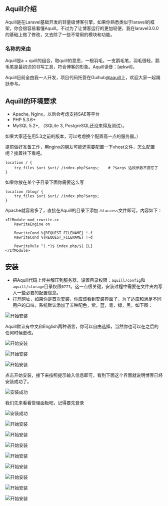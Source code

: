 ## Aquill介绍

Aquill是在Laravel基础开发的轻量级博客引擎，如果你熟悉类似于laravel的框架，你会很容易看懂Aquill。不过为了让博客运行的更加轻便，我在laravel3.0.0的基础上做了修改，又去除了一些不常用的模块和功能。

### 名称的来由

Aquill是a + quill的组合，取quill的意思，一根羽毛，一支鹅毛笔，羽毛很轻，鹅毛笔是最初识的书写工具，符合博客的形象。Aquill读音：[ækwil]。

Aquill目前全由我一人开发，项目代码托管在Guihub[@aquill](https://github.com/aquill/aquill)上，欢迎大家一起踊跃参与。

## Aquill的环境要求

- Apache, Nginx，以后会考虑支持SAE等平台
- PHP 5.3.6+
- MySQL 5.2+, （SQLite 3, PostgreSQL还没来得及测试）。

如果大家还在用5.3之前的版本，可以考虑换个配置高一点的服务器。）

提前做好准备工作，用nginx的朋友可能还需要配置一下vhost文件，怎么配置呢？接着往下看吧。

	location / {
	    try_files $uri $uri/ /index.php?$args;    # ?$args 这段参数不要忘了
	}

如果你放在某个子目录下面你需要这么写

	location /blog/ {
	    try_files $uri $uri/ /index.php?$args;
	}

Apache就容易多了，直接在Aquill的目录下添加`.htaccess`文件即可，内容如下：

	<IfModule mod_rewrite.c>
    	RewriteEngine on

    	RewriteCond %{REQUEST_FILENAME} !-f
    	RewriteCond %{REQUEST_FILENAME} !-d

    	RewriteRule ^(.*)$ index.php/$1 [L]
	</IfModule>

## 安装

- 把Aquill代码上传并解压到服务器，设置目录权限：`aquill/config`和`aquill/storage`目录权限`0777`。这一点很关键，安装过程中需要在文件夹内写入一些必要的配置信息。
- 打开网址，如果你是首次安装，你应该看到安装界面了，为了适应和满足不同用户的口味，系统默认添加了五种配色，紫，蓝，青，绿，黑。如下图：

![开始安装](bundles/docs/assets/images/start.png)

Aquill默认有中文和English两种语言，你可以自由选择，当然你也可以在之后的任何时候更改。

![开始安装](bundles/docs/assets/images/start-zh.png)

![开始安装](bundles/docs/assets/images/database.png)


![开始安装](bundles/docs/assets/images/metadata.png)

点击开始安装，接下来按照提示输入信息即可，看到下面这个界面就说明博客已经安装成功了。

<img src="bundles/docs/assets/images/complete.png" alt="安装成功">

我们先来看看管理面板吧，记得要先登录

<img src="bundles/docs/assets/images/dashboard.png" alt="安装成功">


![开始安装](bundles/docs/assets/images/new.png)

![开始安装](bundles/docs/assets/images/post.png)

![开始安装](bundles/docs/assets/images/bundles.png)

![开始安装](bundles/docs/assets/images/rewrite.png)

![开始安装](bundles/docs/assets/images/media.png)

![开始安装](bundles/docs/assets/images/themes.png)

![开始安装](bundles/docs/assets/images/comments.png)

![开始安装](bundles/docs/assets/images/mailer.png)

